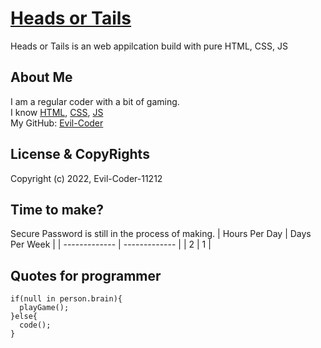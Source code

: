 # [Heads or Tails](https://evil-coder-11212.github.io/Secure-Password/)
Heads or Tails is an web appilcation build with pure HTML, CSS, JS

## About Me
I am a regular coder with a bit of gaming.<br/>
I know [HTML](https://en.wikipedia.org/wiki/HTML), [CSS](https://en.wikipedia.org/wiki/CSS), [JS](https://en.wikipedia.org/wiki/JS)<br/>
My GitHub: [Evil-Coder](https://github.com/Evil-Coder-11212)

## License & CopyRights
Copyright (c) 2022, Evil-Coder-11212<br/>

## Time to make?
Secure Password is still in the process of making.
| Hours Per Day | Days Per Week |
| ------------- | ------------- |
|     2   |     1   |

## Quotes for programmer
```
if(null in person.brain){
  playGame();
}else{
  code();
}
```
